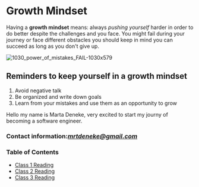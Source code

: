 # Growth Mindset
Having a **growth mindset** means: always *pushing yourself* harder in order to do better despite the challenges and you face. You might fail during your journey or face different obstacles you should keep in mind you can succeed as long as you don't give up.

![1030_power_of_mistakes_FAIL-1030x579](https://user-images.githubusercontent.com/94331519/142051549-fabf080d-853c-414a-b55c-6547a9af6394.jpeg)

## Reminders to keep yourself in a growth mindset
1. Avoid negative talk
2. Be organized and write down goals
3. Learn from your mistakes and use them as an opportunity to grow


Hello my name is Marta Deneke, very excited to start my journy of becoming a software engineer.
### Contact information:*mrtdeneke@gmail.com*

### Table of Contents
- [Class 1 Reading](class1.md)
- [Class 2 Reading](class2.md)
- [Class 3 Reading](class3.md)
